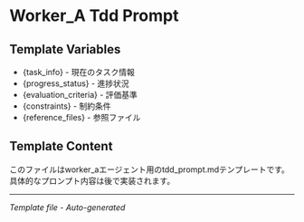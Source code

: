 # Worker_A Tdd Prompt

## Template Variables
- {task_info} - 現在のタスク情報
- {progress_status} - 進捗状況
- {evaluation_criteria} - 評価基準
- {constraints} - 制約条件
- {reference_files} - 参照ファイル

## Template Content
このファイルはworker_aエージェント用のtdd_prompt.mdテンプレートです。
具体的なプロンプト内容は後で実装されます。

---
*Template file - Auto-generated*
